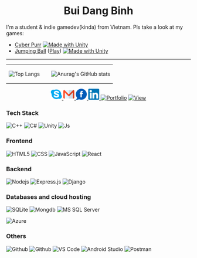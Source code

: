 <h1 align="center">Bui Dang Binh</h1> 

<p>I'm a student & indie gamedev(kinda) from Vietnam. Pls take a look at my games:</p>

- [Cyber Purr](https://github.com/dunkbing/cyber-purr)
[![Made with Unity](https://img.shields.io/badge/Made%20with-Unity-57b9d3.svg?style=flat&logo=unity)](https://unity3d.com)
- [Jumping Ball](https://github.com/dunkbing/mah-ball) ([Play](https://dunkbing.itch.io/jumping-ball))
[![Made with Unity](https://img.shields.io/badge/Made%20with-Unity-57b9d3.svg?style=flat&logo=unity)](https://unity3d.com)
---
<table width="100%">
  <td valign="top" width="40%">

  ![Top Langs](https://github-readme-stats.vercel.app/api/top-langs/?username=dunkbing&theme=dark&label=PROFILE+VIEWS) 
  
  </td>
  <td valign="top" width="60%">
  
  ![Anurag's GitHub stats](https://github-readme-stats.vercel.app/api?username=dunkbing&theme=vue-dark&show_icons=true)
  
  </td>
  </tr>
</table>

<p align="center">
  <a href="https://join.skype.com/invite/Y9I2egFWVxQB" target="_blank">
    <img alt="Skype me" src="assets/skype.png" width="30" />
  </a>
  <a href="mailto:dangbinh4869@gmail.co" target="_blank">
    <img alt="Email me" src="assets/gmail.png" width="30" />
  </a>
  <a href="https://www.facebook.com/dunkbing.kudo/" target="_blank">
    <img alt="My Facebook" src="assets/fb.png" width="30" />
  </a>
  <a href="https://www.linkedin.com/in/binh-bui-20a28a18a/" target="_blank">
    <img alt="My LinkedIn" src="assets/linkedin.png" width="30" />
  </a>
  <a href="https://dunkbing.github.io/" target="_blank"><img alt="Portfolio" src="https://img.shields.io/badge/Portfolio-4A154B?style=for-the-badge&logo=aseprite&logoColor=white"></a>
  <a href="#" target="_blank"><img alt="View" src="https://en46xhi8fx4sb26.m.pipedream.net"></a>
</p>

### Tech Stack
![C++](https://img.shields.io/badge/C%2B%2B-00599C?style=for-the-badge&logo=c%2B%2B&logoColor=white)
![C#](https://img.shields.io/badge/C%23-239120?style=for-the-badge&logo=c-sharp&logoColor=white)
![Unity](https://img.shields.io/badge/Unity-100000?style=for-the-badge&logo=unity&logoColor=white)
![Js](https://img.shields.io/badge/JavaScript-F7DF1E?style=for-the-badge&logo=javascript&logoColor=black)

### Frontend
![HTML5](https://img.shields.io/badge/HTML-239120?style=for-the-badge&logo=html5&logoColor=white)
![CSS](https://img.shields.io/badge/CSS-239120?&style=for-the-badge&logo=css3&logoColor=white)
![JavaScript](https://img.shields.io/badge/JavaScript-F7DF1E?style=for-the-badge&logo=javascript&logoColor=black)
![React](https://img.shields.io/badge/React-20232A?style=for-the-badge&logo=react&logoColor=61DAF)

### Backend
![Nodejs](https://img.shields.io/badge/Node.js-43853D?style=for-the-badge&logo=node.js&logoColor=white)
![Express.js](https://img.shields.io/badge/Express.js%20-%23404d59?style=for-the-badge&logo=express&logoColor=whitee)
![Django](https://img.shields.io/badge/Django-092E20?style=for-the-badge&logo=django&logoColor=white)

### Databases and cloud hosting
![SQLite](https://img.shields.io/badge/SQLite-07405E?style=for-the-badge&logo=sqlite&logoColor=white)
![Mongdb](https://img.shields.io/badge/MongoDB-4EA94B?style=for-the-badge&logo=mongodb&logoColor=white)
![MS SQL Server](http://img.shields.io/badge/-MS%20SQL%20Server-CC2927?style=for-the-badge&logo=microsoft-sql-server&logoColor=ffffff)
<!-- ![AWS](https://img.shields.io/badge/Amazon_AWS-232F3E?style=for-the-badge&logo=amazon-aws&logoColor=white)
![GC](https://img.shields.io/badge/Google_Cloud-4285F4?style=for-the-badge&logo=google-cloud&logoColor=white) -->
![Azure](https://img.shields.io/badge/Microsoft_Azure-0089D6?style=for-the-badge&logo=microsoft-azure&logoColor=white)

### Others
![Github](https://img.shields.io/badge/Git-100000?style=for-the-badge&logo=git&logoColor=white)
![Github](https://img.shields.io/badge/GitHub-100000?style=for-the-badge&logo=github&logoColor=white)
![VS Code](http://img.shields.io/badge/-Visual%20Studio%20Code-0078d7?style=for-the-badge&logo=visual-studio-code&logoColor=ffffff)
![Android Studio](https://img.shields.io/badge/Android%20Studio-008678.svg?style=for-the-badge&logo=android-studio&logoColor=white)
![Postman](https://img.shields.io/badge/Postman-FF6C37?style=for-the-badge&logo=postman&logoColor=white)

